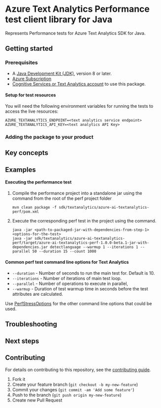 # Azure Text Analytics Performance test client library for Java

Represents Performance tests for Azure Text Analytics SDK for Java.

## Getting started

### Prerequisites

- A [Java Development Kit (JDK)][jdk_link], version 8 or later.
- [Azure Subscription][azure_subscription]
- [Cognitive Services or Text Analytics account][text_analytics_account] to use this package.

#### Setup for test resources

You will need the following environment variables for running the tests to access the live resources:

```
AZURE_TEXTANALYTICS_ENDPOINT=<text analytics service endpoint>
AZURE_TEXTANALYTICS_API_KEY=<text analytics API Key>
```

### Adding the package to your product

## Key concepts

## Examples
#### Executing the performance test
1. Compile the performance project into a standalone jar using the command from the root of the perf project folder
   ```
   mvn clean package -f sdk/textanalytics/azure-ai-textanalytics-perf/pom.xml

2. Execute the corresponding perf test in the project using the command.
   ```
   java -jar <path-to-packaged-jar-with-dependencies-from-step-1> <options-for-the-test>
   java -jar sdk/textanalytics/azure-ai-textanalytics-perf/target/azure-ai-textanalytics-perf-1.0.0-beta.1-jar-with-dependencies.jar detectlanguage --warmup 1 --iterations 1 --parallel 50 --duration 15 --count 1000

#### Common perf test command line options for Text Analytics
- `--duration` - Number of seconds to run the main test for. Default is 10.
- `--iterations` - Number of iterations of main test loop.
- `--parallel` - Number of operations to execute in parallel,
- `--warmup` - Duration of test warmup time in seconds before the test attributes are calculated.

Use [PerfStressOptions](https://github.com/Azure/azure-sdk-for-java/blob/master/common/perf-test-core/src/main/java/com/azure/perf/test/core/PerfStressOptions.java)
for the other command line options that could be used.

## Troubleshooting

## Next steps

## Contributing

For details on contributing to this repository, see the [contributing guide](https://github.com/Azure/azure-sdk-for-java/blob/master/CONTRIBUTING.md).

1. Fork it
1. Create your feature branch (`git checkout -b my-new-feature`)
1. Commit your changes (`git commit -am 'Add some feature'`)
1. Push to the branch (`git push origin my-new-feature`)
1. Create new Pull Request

<!-- LINKS -->
[azure_subscription]: https://azure.microsoft.com/free
[jdk_link]: https://docs.microsoft.com/java/azure/jdk/?view=azure-java-stable
[text_analytics_account]: https://docs.microsoft.com/en-us/azure/cognitive-services/cognitive-services-apis-create-account?tabs=singleservice%2Cwindows
